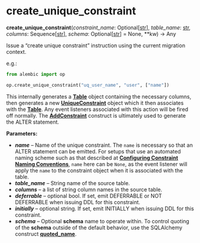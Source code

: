 # create_unique_constraint

**create_unique_constraint**(*constraint_name*:  Optional\[[str]\], *table_name*:  [str], *columns*:  Sequence\[[str]\], *schema*:  Optional\[[str]\] = None, **kw) → Any

[str]: https://docs.python.org/3/library/stdtypes.html#str
[Table]: https://docs.sqlalchemy.org/en/14/core/metadata.html#sqlalchemy.schema.Table
[UniqueConstraint]: https://docs.sqlalchemy.org/en/14/core/constraints.html#sqlalchemy.schema.UniqueConstraint
[AddConstraint]: https://docs.sqlalchemy.org/en/14/core/ddl.html#sqlalchemy.schema.AddConstraint
[Configuring Constraint Naming Conventions]: https://docs.sqlalchemy.org/en/14/core/constraints.html#constraint-naming-conventions
[quoted_name]: https://docs.sqlalchemy.org/en/14/core/sqlelement.html#sqlalchemy.sql.expression.quoted_name

Issue a “create unique constraint” instruction using the current migration context.

e.g.:

```python
from alembic import op

op.create_unique_constraint("uq_user_name", "user", ["name"])
```

This internally generates a **[Table]** object containing the necessary columns, then generates a new **[UniqueConstraint]** object which it then associates with the **[Table]**. Any event listeners associated with this action will be fired off normally. The **[AddConstraint]** construct is ultimately used to generate the ALTER statement.

**Parameters:**

* ***name*** – Name of the unique constraint. The `name` is necessary so that an ALTER statement can be emitted. For setups that use an automated naming scheme such as that described at **[Configuring Constraint Naming Conventions]**, `name` here can be `None`, as the event listener will apply the `name` to the constraint object when it is associated with the table.
* ***table_name*** – String name of the source table.
* ***columns*** – a list of string column names in the source table.
* ***deferrable*** – optional bool. If set, emit DEFERRABLE or NOT DEFERRABLE when issuing DDL for this constraint.
* ***initially*** – optional string. If set, emit INITIALLY <value> when issuing DDL for this constraint.
* ***schema*** – Optional **schema** name to operate within. To control quoting of the **schema** outside of the default behavior, use the SQLAlchemy construct **[quoted_name]**.
